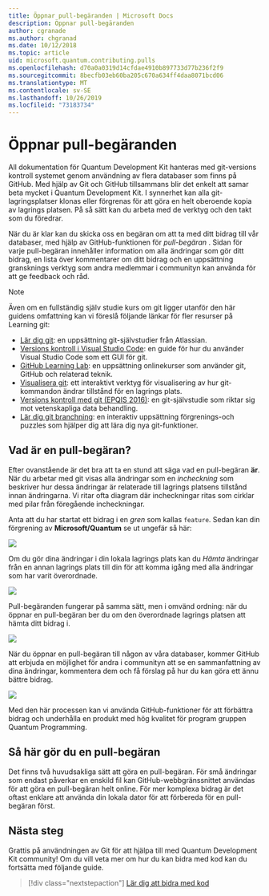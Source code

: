 ```yaml
---
title: Öppnar pull-begäranden | Microsoft Docs
description: Öppnar pull-begäranden
author: cgranade
ms.author: chgranad
ms.date: 10/12/2018
ms.topic: article
uid: microsoft.quantum.contributing.pulls
ms.openlocfilehash: d70a0a0319d14cfdae4910b897733d77b236f2f9
ms.sourcegitcommit: 8becfb03eb60ba205c670a634ff4daa8071bcd06
ms.translationtype: MT
ms.contentlocale: sv-SE
ms.lasthandoff: 10/26/2019
ms.locfileid: "73183734"
---
```

# <a name="opening-pull-requests"></a>Öppnar pull-begäranden #

All dokumentation för Quantum Development Kit hanteras med git-versions kontroll systemet genom användning av flera databaser som finns på GitHub.
Med hjälp av Git och GitHub tillsammans blir det enkelt att samar beta mycket i Quantum Development Kit.
I synnerhet kan alla git-lagringsplatser klonas eller förgrenas för att göra en helt oberoende kopia av lagrings platsen.
På så sätt kan du arbeta med de verktyg och den takt som du föredrar.

När du är klar kan du skicka oss en begäran om att ta med ditt bidrag till vår databaser, med hjälp av GitHub-funktionen för _pull-begäran_ .
Sidan för varje pull-begäran innehåller information om alla ändringar som gör ditt bidrag, en lista över kommentarer om ditt bidrag och en uppsättning gransknings verktyg som andra medlemmar i communityn kan använda för att ge feedback och råd.

> [!NOTE]
> Även om en fullständig själv studie kurs om git ligger utanför den här guidens omfattning kan vi föreslå följande länkar för fler resurser på Learning git:
>
> - [Lär dig git](https://www.atlassian.com/git): en uppsättning git-självstudier från Atlassian.
> - [Versions kontroll i Visual Studio Code](https://code.visualstudio.com/docs/editor/versioncontrol): en guide för hur du använder Visual Studio Code som ett GUI för git.
> - [GitHub Learning Lab](https://lab.github.com/): en uppsättning onlinekurser som använder git, GitHub och relaterad teknik.
> - [Visualisera git](https://git-school.github.io/visualizing-git/): ett interaktivt verktyg för visualisering av hur git-kommandon ändrar tillstånd för en lagrings plats.
> - [Versions kontroll med git (EPQIS 2016)](https://nbviewer.jupyter.org/github/QuinnPhys/PythonWorkshop-science/blob/master/lecture-1-scicomp-tools-part1.ipynb#Version-Control-with-Git-(50-Minutes)): en git-självstudie som riktar sig mot vetenskapliga data behandling.
> - [Lär dig git branchning](https://learngitbranching.js.org/): en interaktiv uppsättning förgrenings-och puzzles som hjälper dig att lära dig nya git-funktioner.

## <a name="what-is-a-pull-request"></a>Vad är en pull-begäran? ##

Efter ovanstående är det bra att ta en stund att säga vad en pull-begäran **är**.
När du arbetar med git visas alla ändringar som en _incheckning_ som beskriver hur dessa ändringar är relaterade till lagrings platsens tillstånd innan ändringarna.
Vi ritar ofta diagram där incheckningar ritas som cirklar med pilar från föregående incheckningar.

Anta att du har startat ett bidrag i en _gren_ som kallas `feature`.
Sedan kan din förgrening av **Microsoft/Quantum** se ut ungefär så här:

![](~/media/git-workflow-step0.png)

Om du gör dina ändringar i din lokala lagrings plats kan du _Hämta_ ändringar från en annan lagrings plats till din för att komma igång med alla ändringar som har varit överordnade.

![](~/media/git-workflow-step1.png)

Pull-begäranden fungerar på samma sätt, men i omvänd ordning: när du öppnar en pull-begäran ber du om den överordnade lagrings platsen att hämta ditt bidrag i.

![](~/media/git-workflow-step2.png)

När du öppnar en pull-begäran till någon av våra databaser, kommer GitHub att erbjuda en möjlighet för andra i communityn att se en sammanfattning av dina ändringar, kommentera dem och få förslag på hur du kan göra ett ännu bättre bidrag.

![](~/media/pull-request-header.png)

Med den här processen kan vi använda GitHub-funktioner för att förbättra bidrag och underhålla en produkt med hög kvalitet för program gruppen Quantum Programming.

## <a name="how-to-make-a-pull-request"></a>Så här gör du en pull-begäran ##

Det finns två huvudsakliga sätt att göra en pull-begäran.
För små ändringar som endast påverkar en enskild fil kan GitHub-webbgränssnittet användas för att göra en pull-begäran helt online.
För mer komplexa bidrag är det oftast enklare att använda din lokala dator för att förbereda för en pull-begäran först.

<!--
### Using the Web Interface ###

**TODO**

### Command-Line and GitHub Flow ###

Most of the time, it's easier to prepare a pull request on your own computer; that makes it easier to work incrementally, and to test your changes.
If you haven't already done so, the first step is to _fork_ the repository that you'd like to contribute to.
Forking makes a complete clone of the original repository, but under your GitHub account instead of under [Microsoft](http://github.com/Microsoft/) or [MicrosoftDocs](http://github.com/MicrosoftDocs/).
This way, you can edit your personal fork to your heart's content before making a pull request for your work.

**TODO: pick up here**

## Code Review and Etiquette ##

**TODO: PR ettiquette, reviews, etc.**

-->

## <a name="next-steps"></a>Nästa steg ##

Grattis på användningen av Git för att hjälpa till med Quantum Development Kit community!
Om du vill veta mer om hur du kan bidra med kod kan du fortsätta med följande guide.

> [!div class="nextstepaction"]
> [Lär dig att bidra med kod](xref:microsoft.quantum.contributing.code)
